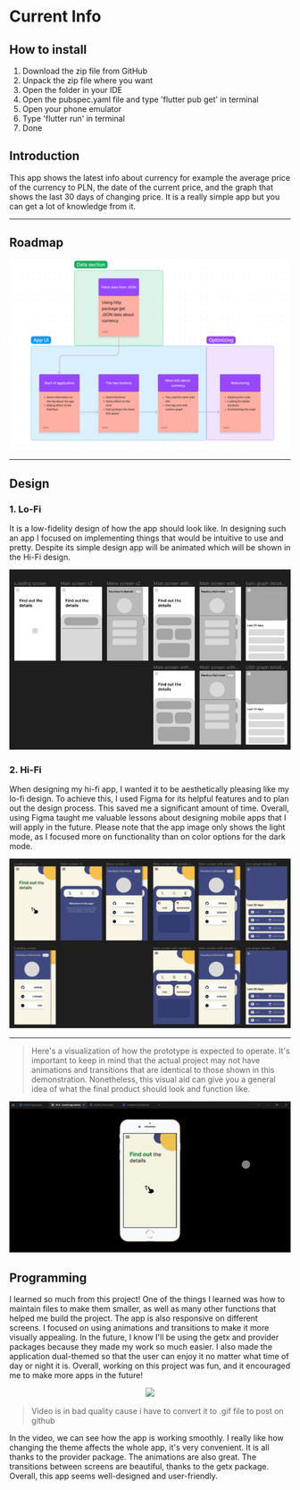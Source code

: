 # Current Info

## How to install
1. Download the zip file from GitHub
2. Unpack the zip file where you want
3. Open the folder in your IDE
4. Open the pubspec.yaml file and type 'flutter pub get' in terminal
5. Open your phone emulator
6. Type 'flutter run' in terminal
7. Done

## Introduction
This app shows the latest info about currency for example the average price of the currency to PLN, the date of the current price, and the graph that shows the last 30 days of changing price. It is a really simple app but you can get a lot of knowledge from it.

---
## Roadmap

![Roadmap](assets/images/roadmap.png)

---
## Design
### 1. Lo-Fi
It is a low-fidelity design of how the app should look like. In designing such an app I focused on implementing things that would be intuitive to use and pretty. Despite its simple design app will be animated which will be shown in the Hi-Fi design.

![LO-FI_design](assets/images/lo_fi_design.png)

### 2. Hi-Fi
When designing my hi-fi app, I wanted it to be aesthetically pleasing like my lo-fi design. To achieve this, I used Figma for its helpful features and to plan out the design process. This saved me a significant amount of time. Overall, using Figma taught me valuable lessons about designing mobile apps that I will apply in the future. Please note that the app image only shows the light mode, as I focused more on functionality than on color options for the dark mode.

![HI-FI_design](assets/images/hi_fi_design.png)

---

> Here's a visualization of how the prototype is expected to operate. It's important to keep in mind that the actual project may not have animations and transitions that are identical to those shown in this demonstration. Nonetheless, this visual aid can give you a general idea of what the final product should look and function like.


![gif_design](assets/images/design_gif.gif)

## Programming
I learned so much from this project! One of the things I learned was how to maintain files to make them smaller, as well as many other functions that helped me build the project. The app is also responsive on different screens. I focused on using animations and transitions to make it more visually appealing. In the future, I know I'll be using the getx and provider packages because they made my work so much easier. I also made the application dual-themed so that the user can enjoy it no matter what time of day or night it is. Overall, working on this project was fun, and it encouraged me to make more apps in the future!

<p align="center">
  <img src="assets/images/full_app.gif" />
</p>

> Video is in bad quality cause i have to convert it to .gif file to post on github

In the video, we can see how the app is working smoothly. I really like how changing the theme affects the whole app, it's very convenient. It is all thanks to the provider package. The animations are also great. The transitions between screens are beautiful, thanks to the getx package. Overall, this app seems well-designed and user-friendly.


